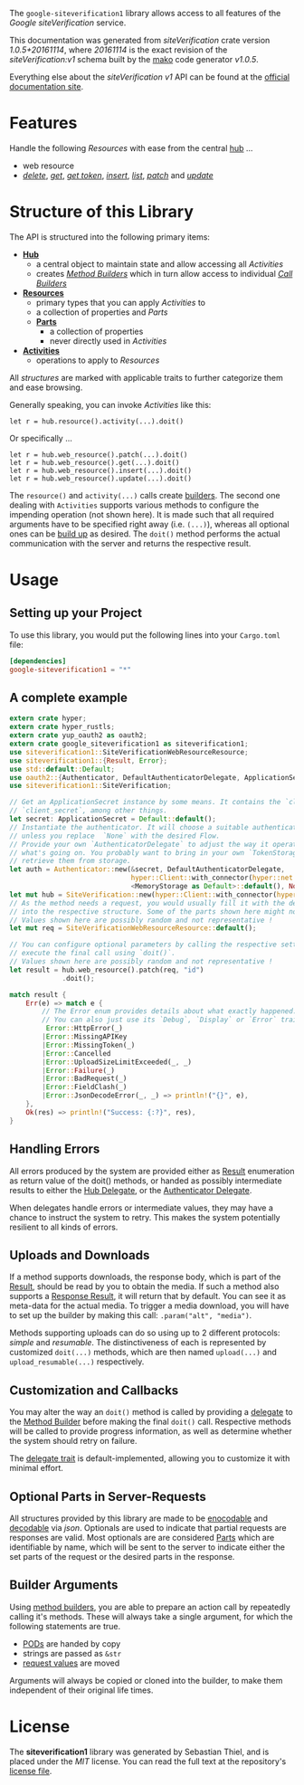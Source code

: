 <!---
DO NOT EDIT !
This file was generated automatically from 'src/mako/api/README.md.mako'
DO NOT EDIT !
-->
The `google-siteverification1` library allows access to all features of the *Google siteVerification* service.

This documentation was generated from *siteVerification* crate version *1.0.5+20161114*, where *20161114* is the exact revision of the *siteVerification:v1* schema built by the [mako](http://www.makotemplates.org/) code generator *v1.0.5*.

Everything else about the *siteVerification* *v1* API can be found at the
[official documentation site](https://developers.google.com/site-verification/).
# Features

Handle the following *Resources* with ease from the central [hub](https://docs.rs/google-siteverification1/1.0.5+20161114/google_siteverification1/struct.SiteVerification.html) ... 

* web resource
 * [*delete*](https://docs.rs/google-siteverification1/1.0.5+20161114/google_siteverification1/struct.WebResourceDeleteCall.html), [*get*](https://docs.rs/google-siteverification1/1.0.5+20161114/google_siteverification1/struct.WebResourceGetCall.html), [*get token*](https://docs.rs/google-siteverification1/1.0.5+20161114/google_siteverification1/struct.WebResourceGetTokenCall.html), [*insert*](https://docs.rs/google-siteverification1/1.0.5+20161114/google_siteverification1/struct.WebResourceInsertCall.html), [*list*](https://docs.rs/google-siteverification1/1.0.5+20161114/google_siteverification1/struct.WebResourceListCall.html), [*patch*](https://docs.rs/google-siteverification1/1.0.5+20161114/google_siteverification1/struct.WebResourcePatchCall.html) and [*update*](https://docs.rs/google-siteverification1/1.0.5+20161114/google_siteverification1/struct.WebResourceUpdateCall.html)




# Structure of this Library

The API is structured into the following primary items:

* **[Hub](https://docs.rs/google-siteverification1/1.0.5+20161114/google_siteverification1/struct.SiteVerification.html)**
    * a central object to maintain state and allow accessing all *Activities*
    * creates [*Method Builders*](https://docs.rs/google-siteverification1/1.0.5+20161114/google_siteverification1/trait.MethodsBuilder.html) which in turn
      allow access to individual [*Call Builders*](https://docs.rs/google-siteverification1/1.0.5+20161114/google_siteverification1/trait.CallBuilder.html)
* **[Resources](https://docs.rs/google-siteverification1/1.0.5+20161114/google_siteverification1/trait.Resource.html)**
    * primary types that you can apply *Activities* to
    * a collection of properties and *Parts*
    * **[Parts](https://docs.rs/google-siteverification1/1.0.5+20161114/google_siteverification1/trait.Part.html)**
        * a collection of properties
        * never directly used in *Activities*
* **[Activities](https://docs.rs/google-siteverification1/1.0.5+20161114/google_siteverification1/trait.CallBuilder.html)**
    * operations to apply to *Resources*

All *structures* are marked with applicable traits to further categorize them and ease browsing.

Generally speaking, you can invoke *Activities* like this:

```Rust,ignore
let r = hub.resource().activity(...).doit()
```

Or specifically ...

```ignore
let r = hub.web_resource().patch(...).doit()
let r = hub.web_resource().get(...).doit()
let r = hub.web_resource().insert(...).doit()
let r = hub.web_resource().update(...).doit()
```

The `resource()` and `activity(...)` calls create [builders][builder-pattern]. The second one dealing with `Activities` 
supports various methods to configure the impending operation (not shown here). It is made such that all required arguments have to be 
specified right away (i.e. `(...)`), whereas all optional ones can be [build up][builder-pattern] as desired.
The `doit()` method performs the actual communication with the server and returns the respective result.

# Usage

## Setting up your Project

To use this library, you would put the following lines into your `Cargo.toml` file:

```toml
[dependencies]
google-siteverification1 = "*"
```

## A complete example

```Rust
extern crate hyper;
extern crate hyper_rustls;
extern crate yup_oauth2 as oauth2;
extern crate google_siteverification1 as siteverification1;
use siteverification1::SiteVerificationWebResourceResource;
use siteverification1::{Result, Error};
use std::default::Default;
use oauth2::{Authenticator, DefaultAuthenticatorDelegate, ApplicationSecret, MemoryStorage};
use siteverification1::SiteVerification;

// Get an ApplicationSecret instance by some means. It contains the `client_id` and 
// `client_secret`, among other things.
let secret: ApplicationSecret = Default::default();
// Instantiate the authenticator. It will choose a suitable authentication flow for you, 
// unless you replace  `None` with the desired Flow.
// Provide your own `AuthenticatorDelegate` to adjust the way it operates and get feedback about 
// what's going on. You probably want to bring in your own `TokenStorage` to persist tokens and
// retrieve them from storage.
let auth = Authenticator::new(&secret, DefaultAuthenticatorDelegate,
                              hyper::Client::with_connector(hyper::net::HttpsConnector::new(hyper_rustls::TlsClient::new())),
                              <MemoryStorage as Default>::default(), None);
let mut hub = SiteVerification::new(hyper::Client::with_connector(hyper::net::HttpsConnector::new(hyper_rustls::TlsClient::new())), auth);
// As the method needs a request, you would usually fill it with the desired information
// into the respective structure. Some of the parts shown here might not be applicable !
// Values shown here are possibly random and not representative !
let mut req = SiteVerificationWebResourceResource::default();

// You can configure optional parameters by calling the respective setters at will, and
// execute the final call using `doit()`.
// Values shown here are possibly random and not representative !
let result = hub.web_resource().patch(req, "id")
             .doit();

match result {
    Err(e) => match e {
        // The Error enum provides details about what exactly happened.
        // You can also just use its `Debug`, `Display` or `Error` traits
         Error::HttpError(_)
        |Error::MissingAPIKey
        |Error::MissingToken(_)
        |Error::Cancelled
        |Error::UploadSizeLimitExceeded(_, _)
        |Error::Failure(_)
        |Error::BadRequest(_)
        |Error::FieldClash(_)
        |Error::JsonDecodeError(_, _) => println!("{}", e),
    },
    Ok(res) => println!("Success: {:?}", res),
}

```
## Handling Errors

All errors produced by the system are provided either as [Result](https://docs.rs/google-siteverification1/1.0.5+20161114/google_siteverification1/enum.Result.html) enumeration as return value of 
the doit() methods, or handed as possibly intermediate results to either the 
[Hub Delegate](https://docs.rs/google-siteverification1/1.0.5+20161114/google_siteverification1/trait.Delegate.html), or the [Authenticator Delegate](https://docs.rs/yup-oauth2/*/yup_oauth2/trait.AuthenticatorDelegate.html).

When delegates handle errors or intermediate values, they may have a chance to instruct the system to retry. This 
makes the system potentially resilient to all kinds of errors.

## Uploads and Downloads
If a method supports downloads, the response body, which is part of the [Result](https://docs.rs/google-siteverification1/1.0.5+20161114/google_siteverification1/enum.Result.html), should be
read by you to obtain the media.
If such a method also supports a [Response Result](https://docs.rs/google-siteverification1/1.0.5+20161114/google_siteverification1/trait.ResponseResult.html), it will return that by default.
You can see it as meta-data for the actual media. To trigger a media download, you will have to set up the builder by making
this call: `.param("alt", "media")`.

Methods supporting uploads can do so using up to 2 different protocols: 
*simple* and *resumable*. The distinctiveness of each is represented by customized 
`doit(...)` methods, which are then named `upload(...)` and `upload_resumable(...)` respectively.

## Customization and Callbacks

You may alter the way an `doit()` method is called by providing a [delegate](https://docs.rs/google-siteverification1/1.0.5+20161114/google_siteverification1/trait.Delegate.html) to the 
[Method Builder](https://docs.rs/google-siteverification1/1.0.5+20161114/google_siteverification1/trait.CallBuilder.html) before making the final `doit()` call. 
Respective methods will be called to provide progress information, as well as determine whether the system should 
retry on failure.

The [delegate trait](https://docs.rs/google-siteverification1/1.0.5+20161114/google_siteverification1/trait.Delegate.html) is default-implemented, allowing you to customize it with minimal effort.

## Optional Parts in Server-Requests

All structures provided by this library are made to be [enocodable](https://docs.rs/google-siteverification1/1.0.5+20161114/google_siteverification1/trait.RequestValue.html) and 
[decodable](https://docs.rs/google-siteverification1/1.0.5+20161114/google_siteverification1/trait.ResponseResult.html) via *json*. Optionals are used to indicate that partial requests are responses 
are valid.
Most optionals are are considered [Parts](https://docs.rs/google-siteverification1/1.0.5+20161114/google_siteverification1/trait.Part.html) which are identifiable by name, which will be sent to 
the server to indicate either the set parts of the request or the desired parts in the response.

## Builder Arguments

Using [method builders](https://docs.rs/google-siteverification1/1.0.5+20161114/google_siteverification1/trait.CallBuilder.html), you are able to prepare an action call by repeatedly calling it's methods.
These will always take a single argument, for which the following statements are true.

* [PODs][wiki-pod] are handed by copy
* strings are passed as `&str`
* [request values](https://docs.rs/google-siteverification1/1.0.5+20161114/google_siteverification1/trait.RequestValue.html) are moved

Arguments will always be copied or cloned into the builder, to make them independent of their original life times.

[wiki-pod]: http://en.wikipedia.org/wiki/Plain_old_data_structure
[builder-pattern]: http://en.wikipedia.org/wiki/Builder_pattern
[google-go-api]: https://github.com/google/google-api-go-client

# License
The **siteverification1** library was generated by Sebastian Thiel, and is placed 
under the *MIT* license.
You can read the full text at the repository's [license file][repo-license].

[repo-license]: https://github.com/Byron/google-apis-rsblob/master/LICENSE.md
